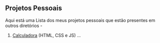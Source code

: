 ## Projetos Pessoais
Aqui está uma Lista dos meus projetos pessoais que estão presentes em outros diretórios - 
1. [Calculadora](https://github.com/lucaRomariz/calculadora-js) (HTML, CSS e JS) 
...